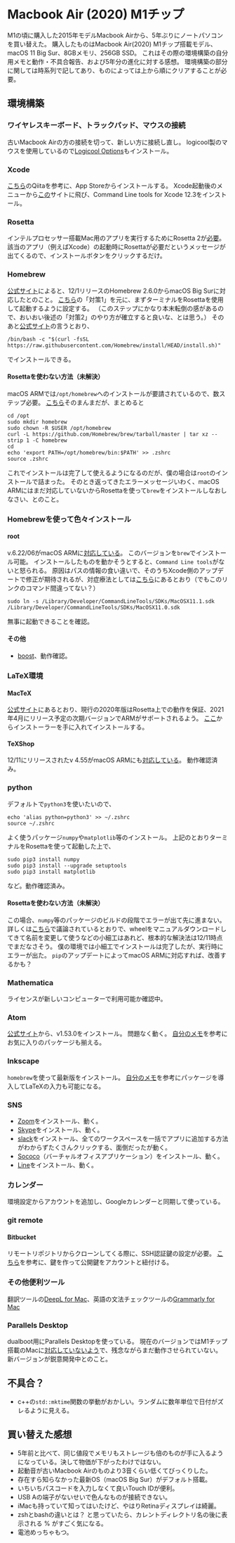 
# Macbook Air (2020) M1チップ

M1の頃に購入した2015年モデルMacbook Airから、5年ぶりにノートパソコンを買い替えた。
購入したものはMacbook Air(2020) M1チップ搭載モデル、macOS 11 Big Sur、8GBメモリ、256GB SSD。
これはその際の環境構築の自分用メモと動作・不具合報告、および5年分の進化に対する感想。
環境構築の部分に関しては時系列で記してあり、ものによっては上から順にクリアすることが必要。

## 環境構築

### ワイヤレスキーボード、トラックパッド、マウスの接続

古いMacbook Airの方の接続を切って、新しい方に接続し直し。
logicool製のマウスを使用しているので[Logicool Options](https://www.logicool.co.jp/ja-jp/product/options)もインストール。

### Xcode

[こちら](https://qiita.com/aiorange19/items/5ffaefc85f912f60c2fa)のQiitaを参考に、App Storeからインストールする。
Xcode起動後のメニューから[この](https://developer.apple.com/download/more/?=for%20Xcode)サイトに飛び、Command Line tools for Xcode 12.3をインストール。

### Rosetta

インテルプロセッサー搭載Mac用のアプリを実行するためにRosetta 2が[必要](https://support.apple.com/en-us/HT211861)。
該当のアプリ（例えばXcode）の起動時にRosettaが必要だというメッセージが出てくるので、インストールボタンをクリックするだけ。

### Homebrew

[公式サイト](https://brew.sh/2020/12/01/homebrew-2.6.0/)によると、12/1リリースのHomebrew 2.6.0からmacOS Big Surに対応したとのこと。
[こちら](https://qiita.com/shira-shun/items/0f6213f4923cb5544367)の「対策1」を元に、まずターミナルをRosettaを使用して起動するように設定する。
（このステップにかなり本末転倒の感があるので、おいおい後述の「対策2」のやり方が確立すると良いな、とは思う。）
そのあと[公式サイト](https://brew.sh/index_ja)の言うとおり、

```
/bin/bash -c "$(curl -fsSL https://raw.githubusercontent.com/Homebrew/install/HEAD/install.sh)"
```

でインストールできる。

#### Rosettaを使わない方法（未解決）

macOS ARMでは`/opt/homebrew`へのインストールが要請されているので、数ステップ必要。
[こちら](https://qiita.com/aiorange19/items/5ffaefc85f912f60c2fa)そのまんまだが、まとめると

```
cd /opt
sudo mkdir homebrew
sudo chown -R $USER /opt/homebrew
curl -L https://github.com/Homebrew/brew/tarball/master | tar xz --strip 1 -C homebrew
cd
echo 'export PATH=/opt/homebrew/bin:$PATH' >> .zshrc
source .zshrc
```

これでインストールは完了して使えるようになるのだが、僕の場合は`root`のインストールで詰まった。
そのとき返ってきたエラーメッセージいわく、macOS ARMにはまだ対応していないからRosettaを使って`brew`をインストールしなおしなさい、とのこと。

### Homebrewを使って色々インストール

#### root

v.6.22/06がmacOS ARMに[対応している](https://root-forum.cern.ch/t/root-v6-22-06-release/42575)。
このバージョンを`brew`でインストール可能。
インストールしたものを動かそうとすると、`Command Line tools`がないと怒られる。
原因はパスの情報の食い違いで、そのうちXcode側のアップデートで修正が期待されるが、対症療法としては[こちら](https://developer.apple.com/forums/thread/667561)にあるとおり（でもこのリンクのコマンド間違ってない？）

```
sudo ln -s /Library/Developer/CommandLineTools/SDKs/MacOSX11.1.sdk /Library/Developer/CommandLineTools/SDKs/MacOSX11.0.sdk
```

無事に起動できることを確認。

#### その他

* [boost](https://formulae.brew.sh/formula/boost)、動作確認。

### LaTeX環境

#### MacTeX

[公式サイト](https://www.tug.org/mactex/aboutarm.html)にあるとおり、現行の2020年版はRosetta上での動作を保証、2021年4月にリリース予定の次期バージョンでARMがサポートされるよう。
[ここ](https://www.tug.org/mactex/mactex-download.html)からインストーラーを手に入れてインストールする。

#### TeXShop

12/11にリリースされたv 4.55がmacOS ARMにも[対応している](https://pages.uoregon.edu/koch/texshop/)。
動作確認済み。

### python

デフォルトで`python3`を使いたいので、

```
echo 'alias python=python3' >> ~/.zshrc
source ~/.zshrc
```

よく使うパッケージ`numpy`や`matplotlib`等のインストール。
上記のとおりターミナルをRosettaを使って起動した上で、

```
sudo pip3 install numpy
sudo pip3 install --upgrade setuptools
sudo pip3 install matplotlib
```

など。動作確認済み。

#### Rosettaを使わない方法（未解決）

この場合、`numpy`等のパッケージのビルドの段階でエラーが出て先に進まない。
詳しくは[こちら](https://github.com/scipy/scipy/issues/13102)で議論されているとおりで、wheelをマニュアルダウンロードしてきて名前を変更して使うなどの小細工はあれど、根本的な解決法は12/11時点でまだなさそう。
僕の環境では小細工でインストールは完了したが、実行時にエラーが出た。
`pip`のアップデートによってmacOS ARMに対応すれば、改善するかも？

### Mathematica

ライセンスが新しいコンピューターで利用可能か確認中。

### Atom

[公式サイト](https://atom.io)から、v1.53.0をインストール。
問題なく動く。
[自分のメモ](atom.html)を参考にお気に入りのパッケージも揃える。

### Inkscape

`homebrew`を使って最新版をインストール。
[自分のメモ](inkscape.html)を参考にパッケージを導入してLaTeXの入力も可能になる。

### SNS

* [Zoom](https://zoom.us/download)をインストール、動く。
* [Skype](https://www.skype.com/ja/get-skype/)をインストール、動く。
* [slack](https://slack.com/downloads/mac)をインストール、全てのワークスペースを一括でアプリに追加する方法がわからずたくさんクリックする、面倒だったが動く。
* [Sococo](https://app.sococo.com/a/download)（バーチャルオフィスアプリケーション）をインストール、動く。
* [Line](https://apps.apple.com/us/app/line/id539883307?mt=12)をインストール、動く。

### カレンダー

環境設定からアカウントを追加し、Googleカレンダーと同期して使っている。

### git remote

#### Bitbucket

リモートリポジトリからクローンしてくる際に、SSH認証鍵の設定が必要。
[こちら](https://qiita.com/0084ken/items/e763c85054a5a1e2cc6c)を参考に、鍵を作って公開鍵をアカウントと紐付ける。

### その他便利ツール

翻訳ツールの[DeepL for Mac](https://www.deepl.com/app)、英語の文法チェックツールの[Grammarly for Mac](https://www.grammarly.com/native/mac)

### Parallels Desktop

dualboot用にParallels Desktopを使っている。
現在のバージョンではM1チップ搭載のMacに[対応していないよう](https://www.parallels.com/blogs/parallels-desktop-apple-silicon-mac/)で、残念ながらまだ動作させられていない。
新バージョンが鋭意開発中とのこと。

## 不具合？

* c++の`std::mktime`関数の挙動がおかしい。ランダムに数年単位で日付がズレるように見える。

## 買い替えた感想

* 5年前と比べて、同じ値段でメモリもストレージも倍のものが手に入るようになっている。決して物価が下がったわけではない。
* 起動音が古いMacbook Airのものより3音くらい低くてびっくりした。
* 存在すら知らなかった最新OS（macOS Big Sur）がデフォルト搭載。
* いちいちパスコードを入力しなくて良いTouch IDが便利。
* USB Aの端子がないせいで色んなものが接続できない。
* iMacも持っていて知ってはいたけど、やはりRetinaディスプレイは綺麗。
* zshとbashの違いとは？ と思っていたら、カレントディレクトリ名の後に表示される % がすごく気になる。
* 電池めっちゃもつ。
